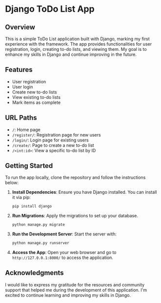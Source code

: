 # Django ToDo List App

## Overview

This is a simple ToDo List application built with Django, marking my first experience with the framework. The app provides functionalities for user registration, login, creating to-do lists, and viewing them. My goal is to enhance my skills in Django and continue improving in the future.

## Features

- User registration
- User login
- Create new to-do lists
- View existing to-do lists
- Mark items as complete

## URL Paths

- `/`: Home page
- `/register/`: Registration page for new users
- `/login/`: Login page for existing users
- `/create/`: Page to create a new to-do list
- `/<int:id>`: View a specific to-do list by ID

## Getting Started

To run the app locally, clone the repository and follow the instructions below:

1. **Install Dependencies**: Ensure you have Django installed. You can install it via pip:
   ```bash
   pip install django
   ```

2. **Run Migrations**: Apply the migrations to set up your database.
   ```bash
   python manage.py migrate
   ```

3. **Run the Development Server**: Start the server with:
   ```bash
   python manage.py runserver
   ```

4. **Access the App**: Open your web browser and go to `http://127.0.0.1:8000/` to access the application.

## Acknowledgments

I would like to express my gratitude for the resources and community support that helped me during the development of this application. I'm excited to continue learning and improving my skills in Django.
